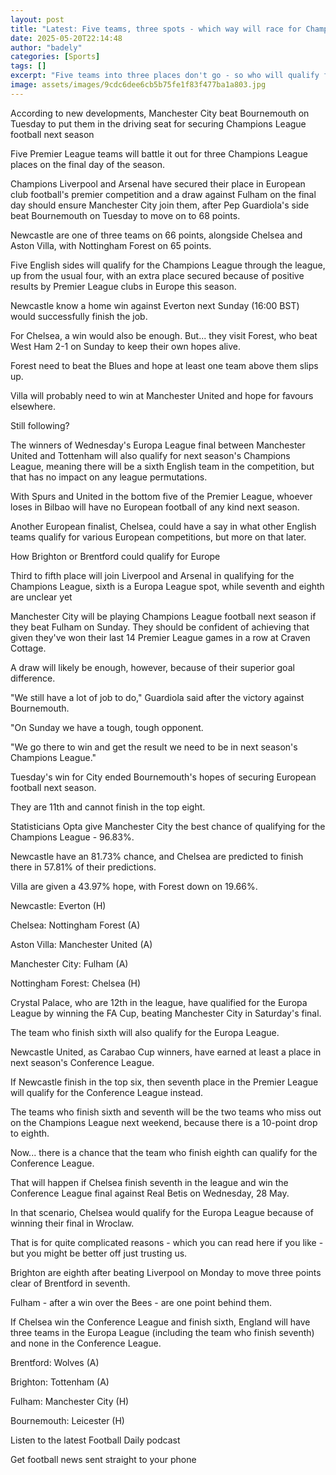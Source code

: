 ```yaml
---
layout: post
title: "Latest: Five teams, three spots - which way will race for Champions League go?"
date: 2025-05-20T22:14:48
author: "badely"
categories: [Sports]
tags: []
excerpt: "Five teams into three places don't go - so who will qualify for the Champions League as the Premier League's race for Europe heads into the final week"
image: assets/images/9cdc6dee6cb5b75fe1f83f477ba1a803.jpg
---
```


According to new developments, Manchester City beat Bournemouth on Tuesday to put them in the driving seat for securing Champions League football next season

Five Premier League teams will battle it out for three Champions League places on the final day of the season.

Champions Liverpool and Arsenal have secured their place in European club football's premier competition and a draw against Fulham on the final day should ensure Manchester City join them, after Pep Guardiola's side beat Bournemouth on Tuesday to move on to 68 points.

Newcastle are one of three teams on 66 points, alongside Chelsea and Aston Villa, with Nottingham Forest on 65 points.

Five English sides will qualify for the Champions League through the league, up from the usual four, with an extra place secured because of positive results by Premier League clubs in Europe this season.

Newcastle know a home win against Everton next Sunday (16:00 BST) would successfully finish the job.

For Chelsea, a win would also be enough. But... they visit Forest, who beat West Ham 2-1 on Sunday to keep their own hopes alive.

Forest need to beat the Blues and hope at least one team above them slips up. 

Villa will probably need to win at Manchester United and hope for favours elsewhere.

Still following?

The winners of Wednesday's Europa League final between Manchester United and Tottenham will also qualify for next season's Champions League, meaning there will be a sixth English team in the competition, but that has no impact on any league permutations.

With Spurs and United in the bottom five of the Premier League, whoever loses in Bilbao will have no European football of any kind next season.

Another European finalist, Chelsea, could have a say in what other English teams qualify for various European competitions, but more on that later.

How Brighton or Brentford could qualify for Europe

Third to fifth place will join Liverpool and Arsenal in qualifying for the Champions League, sixth is a Europa League spot, while seventh and eighth are unclear yet

Manchester City will be playing Champions League football next season if they beat Fulham on Sunday. They should be confident of achieving that given they've won their last 14 Premier League games in a row at Craven Cottage.

A draw will likely be enough, however, because of their superior goal difference.

"We still have a lot of job to do," Guardiola said after the victory against Bournemouth.

"On Sunday we have a tough, tough opponent. 

"We go there to win and get the result we need to be in next season's Champions League."

Tuesday's win for City ended Bournemouth's hopes of securing European football next season.

They are 11th and cannot finish in the top eight.

Statisticians Opta give Manchester City the best chance of qualifying for the Champions League - 96.83%.

Newcastle have an 81.73% chance, and Chelsea are predicted to finish there in 57.81% of their predictions.

Villa are given a 43.97% hope, with Forest down on 19.66%.

Newcastle: Everton (H)

Chelsea: Nottingham Forest (A)

Aston Villa: Manchester United (A)

Manchester City: Fulham (A)

Nottingham Forest: Chelsea (H)

Crystal Palace, who are 12th in the league, have qualified for the Europa League by winning the FA Cup, beating Manchester City in Saturday's final.

The team who finish sixth will also qualify for the Europa League.

Newcastle United, as Carabao Cup winners, have earned at least a place in next season's Conference League. 

If Newcastle finish in the top six, then seventh place in the Premier League will qualify for the Conference League instead.

The teams who finish sixth and seventh will be the two teams who miss out on the Champions League next weekend, because there is a 10-point drop to eighth.

Now... there is a chance that the team who finish eighth can qualify for the Conference League.

That will happen if Chelsea finish seventh in the league and win the Conference League final against Real Betis on Wednesday, 28 May.

In that scenario, Chelsea would qualify for the Europa League because of winning their final in Wroclaw.

That is for quite complicated reasons - which you can read here if you like - but you might be better off just trusting us.

Brighton are eighth after beating Liverpool on Monday to move three points clear of Brentford in seventh.

Fulham - after a win over the Bees - are one point behind them.

If Chelsea win the Conference League and finish sixth, England will have three teams in the Europa League (including the team who finish seventh) and none in the Conference League.

Brentford: Wolves (A)

Brighton: Tottenham (A)

Fulham: Manchester City (H)

Bournemouth: Leicester (H)

Listen to the latest Football Daily podcast

Get football news sent straight to your phone

